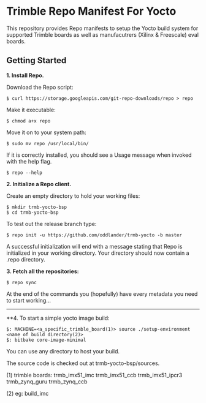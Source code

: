 Trimble Repo Manifest For Yocto
=============================================
This repository provides Repo manifests to setup the Yocto build system for
supported Trimble boards as well as manufacutrers (Xilinx & Freescale) eval boards.

Getting Started
---------------
**1.  Install Repo.**

Download the Repo script:

    $ curl https://storage.googleapis.com/git-repo-downloads/repo > repo

Make it executable:

    $ chmod a+x repo

Move it on to your system path:

    $ sudo mv repo /usr/local/bin/

If it is correctly installed, you should see a Usage message when invoked
with the help flag.

    $ repo --help


**2.  Initialize a Repo client.**

Create an empty directory to hold your working files:

    $ mkdir trmb-yocto-bsp
    $ cd trmb-yocto-bsp

To test out the release branch type:

    $ repo init -u https://github.com/oddlander/trmb-yocto -b master

A successful initialization will end with a message stating that Repo is
initialized in your working directory. Your directory should now contain a
.repo directory.

**3.  Fetch all the repositories:**

    $ repo sync

At the end of the commands you (hopefully) have every metadata you need to start working...
***


**4. To start a simple yocto image build:

    $: MACHINE=<a_specific_trimble_board(1)> source ./setup-environment <name of build directory(2)>
    $: bitbake core-image-minimal

You can use any directory to host your build.

The source code is checked out at trmb-yocto-bsp/sources.

(1) trimble boards:
trmb_imx51_imc 
trmb_imx51_ccb 
trmb_imx51_ipcr3 
trmb_zynq_guru 
trmb_zynq_ccb 

(2) eg:
build_imc
